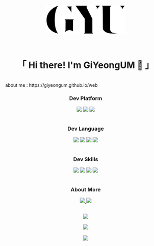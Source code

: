 <h1 align="center">
  <br>
  <br>
  <img src = "https://github.com/GiYeongUM/GiYeongUM/blob/main/PersonalLogo.svg" width = "250px"/><br/>
  <br>
  <br>
   「 Hi there! I'm GiYeongUM 👋 」
</h1>
<br>
 about me : https://giyeongum.github.io/web
 <br>
<div align="center">
  <h3> Dev Platform </h2>
  <div>
    <img src="https://img.shields.io/badge/Android-3DDC84?style=for-the-badge&logo=Android&logoColor=white"/>
    <img src="https://img.shields.io/badge/iOS-000000?style=for-the-badge&logo=Apple&logoColor=white"/>
    <img src="https://img.shields.io/badge/Flutter-03a9f4?style=for-the-badge&logo=Flutter&logoColor=white"/> 
  </div>
  <br>
  <h3> Dev Language </h2>
  
  <div>
    <img src="https://img.shields.io/badge/Java-f89820?style=for-the-badge&logo=Java&logoColor=white"/>
    <img src="https://img.shields.io/badge/Kotlin-B75EA4?style=for-the-badge&logo=Kotlin&logoColor=white"/>
    <img src="https://img.shields.io/badge/Swift-F05138?style=for-the-badge&logo=Swift&logoColor=white"/> 
    <img src="https://img.shields.io/badge/Dart-0075BA?style=for-the-badge&logo=Dart&logoColor=white"/> 
   
  </div>
    <br>
  <h3> Dev Skills </h2>
  <div>
    <img src="https://img.shields.io/badge/JetPack-4285F4?style=for-the-badge&logo=JetPackCompose&logoColor=white"/>
    <img src="https://img.shields.io/badge/SwiftUI-00529B?style=for-the-badge&logo=Swift&logoColor=white"/>
    <img src="https://img.shields.io/badge/RxDart-000000?style=for-the-badge&logo=Dart&logoColor=white"/> 
    <img src="https://img.shields.io/badge/Firebase-FF6A00?style=for-the-badge&logo=Firebase&logoColor=white"/> 
  </div>
   <br>
   <h3> About More </h2>
  <div>
    <a href="https://www.notion.so/giyeong-um/GiYeong-UM-96900dd715754b619a795d43aaa1d85b">
      <img src="https://img.shields.io/badge/Notion-000000?style=for-the-badge&logo=Notion&logoColor=white&link=https://www.notion.so/giyeong-um/GiYeong-UM-96900dd715754b619a795d43aaa1d85b"/>
    </a>
    <a href="mailto:eomky2005@gmail.com">
      <img src="https://img.shields.io/badge/Gmail-EA4335?style=for-the-badge&logo=Gmail&logoColor=white&link=mailto:eomky2005@gmail.com"/>
    </a>
  </div>
  </br>
  <p align="center">
        <img height="137px" src="https://github-readme-streak-stats.herokuapp.com/?user=GiYeongUM&hide_border=false&theme=nightowl" />
  </p>
  <p align="center">
  <img height='130px' src="https://github-readme-stats.vercel.app/api?username=GiYeongUM&hide_title=true&show_icons=true&include_all_commits=true&line_height=21&theme=nightowl" />
  </p>


  <a href="https://github.com/GiYeongUM">
    <img align="center" src="https://github-readme-stats.vercel.app/api/top-langs/?username=GiYeongUM&langs_count=5" />
  </a>
  
 
  
</div>
